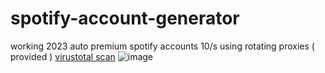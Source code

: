 # spotify-account-generator
working 2023 auto premium spotify accounts 10/s using rotating proxies ( provided )
[virustotal scan](https://www.virustotal.com/gui/file/0c3738fa25b7bea679b0efbf76c22384b2ee22de567b8164e129bbb2f144006b?nocache=1)
![image](https://user-images.githubusercontent.com/83733589/232955571-56f753b6-31e8-49cb-8421-2bd14bdd9a21.png)
